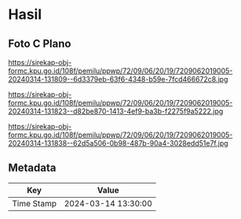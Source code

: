 # Hasil

## Foto C Plano

https://sirekap-obj-formc.kpu.go.id/108f/pemilu/ppwp/72/09/06/20/19/7209062019005-20240314-131809--6d3379eb-63f6-4348-b59e-7fcd466672c8.jpg

https://sirekap-obj-formc.kpu.go.id/108f/pemilu/ppwp/72/09/06/20/19/7209062019005-20240314-131823--d82be870-1413-4ef9-ba3b-f2275f9a5222.jpg

https://sirekap-obj-formc.kpu.go.id/108f/pemilu/ppwp/72/09/06/20/19/7209062019005-20240314-131838--62d5a506-0b98-487b-90a4-3028edd51e7f.jpg


## Metadata

| Key        | Value               |
| ---------- | ------------------- |
| Time Stamp | 2024-03-14 13:30:00 |



